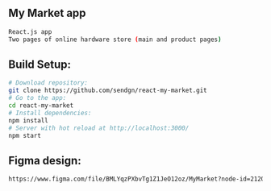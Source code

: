 ## My Market app

```bash
React.js app
Two pages of online hardware store (main and product pages)
```

## Build Setup:

```bash
# Download repository:
git clone https://github.com/sendgn/react-my-market.git
# Go to the app:
cd react-my-market
# Install dependencies:
npm install
# Server with hot reload at http://localhost:3000/
npm start
```

## Figma design:

```bash
https://www.figma.com/file/BMLYqzPXbvTg1Z1JeO12oz/MyMarket?node-id=21202%3A586&t=PMz55LFNxO9SxnaL-0
```

